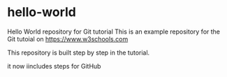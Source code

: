 # hello-world
Hello World repository for Git tutorial
This is an example repository for the Git tutoial on https://www.w3schools.com

This repository is built step by step in the tutorial.

it now iincludes steps for GitHub
